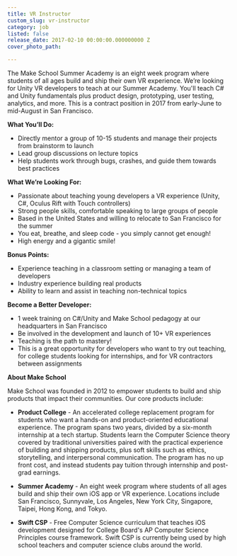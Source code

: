 ```yaml
---
title: VR Instructor
custom_slug: vr-instructor
category: job
listed: false
release_date: 2017-02-10 00:00:00.000000000 Z
cover_photo_path: 

---
```

The Make School Summer Academy is an eight week program where students of all ages build and ship their own VR experience. We’re looking for Unity VR developers to teach at our Summer Academy. You'll teach C# and Unity fundamentals plus product design, prototyping, user testing, analytics, and more. This is a contract position in 2017 from early-June to mid-August in San Francisco.


<b>What You’ll Do:</b>

- Directly mentor a group of 10-15 students and manage their projects from brainstorm to launch
- Lead group discussions on lecture topics
- Help students work through bugs, crashes, and guide them towards best practices


<b>What We’re Looking For:</b>

- Passionate about teaching young developers a VR experience (Unity, C#, Oculus Rift with Touch controllers)
- Strong people skills, comfortable speaking to large groups of people
- Based in the United States and willing to relocate to San Francisco for the summer
- You eat, breathe, and sleep code - you simply cannot get enough!
- High energy and a gigantic smile!

<b> Bonus Points:</b>

- Experience teaching in a classroom setting or managing a team of developers
- Industry experience building real products
- Ability to learn and assist in teaching non-technical topics


<b> Become a Better Developer:</b>

- 1 week training on C#/Unity and Make School pedagogy at our headquarters in San Francisco
- Be involved in the development and launch of 10+ VR experiences
- Teaching is the path to mastery!
- This is a great opportunity for developers who want to try out teaching, for college students looking for internships, and for VR contractors between assignments



<b>About Make School</b>

Make School was founded in 2012 to empower students to build and ship products that impact their communities. Our core products include:

- <b>Product College</b> - An accelerated college replacement program for students who want a hands-on and product-oriented educational experience. The program spans two years, divided by a six-month internship at a tech startup. Students learn the Computer Science theory covered by traditional universities paired with the practical experience of building and shipping products, plus soft skills such as ethics, storytelling, and interpersonal communication. The program has no up front cost, and instead students pay tuition through internship and post-grad earnings.

- <b>Summer Academy</b> - An eight week program where students of all ages build and ship their own iOS app or VR experience. Locations include San Francisco, Sunnyvale, Los Angeles, New York City, Singapore, Taipei, Hong Kong, and Tokyo.

- <b>Swift CSP</b> - Free Computer Science curriculum that teaches iOS development designed for College Board's AP Computer Science Principles course framework. Swift CSP is currently being used by high school teachers and computer science clubs around the world.
